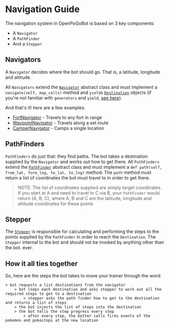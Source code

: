 # Navigation Guide

The navigation system in OpenPoGoBot is based on 3 key components:

- A `Navigator`
- A `PathFinder`
- And a `Stepper`

## Navigators
A `Navigator` decides where the bot should go. That is, a latitude, longitude and altitude. 

All `Navigators` extend the [`Navigator`](../pokemongo_bot/navigation/navigator.py) abstract class and must implement a 
`navigate(self, map_cells)` method and `yield`s [`Destination`](../pokemongo_bot/navigation/destination.py) objects
 (if you're not familiar with `generators` and `yield`, [see here](https://wiki.python.org/moin/Generators)).

And that's it! here are a few examples:

- [FortNavigator](../pokemongo_bot/navigation/fort_navigator.py) - Travels to any fort in range
- [WaypointNavigator](../pokemongo_bot/navigation/waypoint_navigator.py) - Travels along a set route
- [CamperNavigator](../pokemongo_bot/navigation/camper_navigator.py) - Camps a single location

## PathFinders
`PathFinders` do just that: they find paths. The bot takes a destination supplied by the `Navigator` and works out how 
to get there. All `PathFinders` extend the [`PathFinder`](../pokemongo_bot/navigation/path_finder/path_finder.py) 
abstract class and must implement a `def path(self, from_lat, form_lng, to_lat, to_lng)` method. The `path` method
must return a list of coordinates the bot must travel to in order to get there. 

> NOTE: The list of coordinates supplied are simply target coordinates. If you start at A and need to travel to C via B,
 your `PathFinder` would return (A, B, C), where A, B and C are the latitude, longitude and altitude coordinates for
 these points

## Stepper
The [`Stepper`](../pokemongo_bot/stepper.py) is responsible for calculating and performing the steps to the points 
supplied by the `PathFinder` in order to reach the `Destination`. The `Stepper` internal to the bot and should not be 
invoked by anything other than the bot. ever.

## How it all ties together
So, here are the steps the bot takes to move your trainer through the word:
```
> bot requests a list destinations from the navigator
    > bot loops each destination and asks stepper to work out all the required steps to get to a destination
        > stepper asks the path finder how to get to the destination and returns a list of steps
    > the bot injects the list of steps into the destination
    > the bot tells the step progress every step
        > after every step, the botter calls fires events of the pokemon and pokestops at the new location
```
